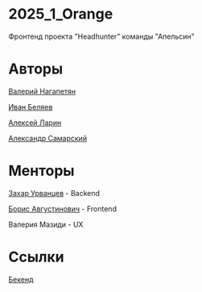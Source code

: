 # 2025_1_Orange
Фронтенд проекта "Headhunter" команды "Апельсин"
# Авторы
[Валерий Нагапетян](https://github.com/vcreatorv)

[Иван Беляев](https://github.com/BelyaevIvan)

[Алексей Ларин](https://github.com/hello-larin)

[Александр Самарский](https://github.com/AlexSamarskii)
# Менторы
[Захар Урванцев](https://github.com/z-urvancev) - Backend

[Борис Августинович](https://github.com/vairaden) - Frontend

Валерия Мазиди - UX
# Ссылки
[Бекенд](https://github.com/go-park-mail-ru/2025_1_Orange)
